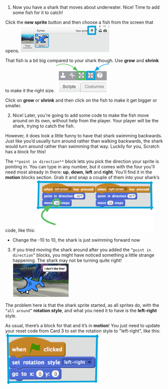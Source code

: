 
1. Now you have a shark that moves about underwater. Nice! Time to add some fish for it to catch!

 Click the **new sprite** button and then choose a fish from the screen that opens. ![](assets/sprites1.png)

 That fish is a bit big compared to your shark though. Use **grow** and **shrink** to make it the right size. ![](assets/sprites2.png)

 Click on **grow** or **shrink** and then click on the fish to make it get bigger or smaller.


2. Nice! Later, you're going to add some code to make the fish move around on its own, without help from the player. Your player will be the shark, trying to catch the fish.

 However, it does look a little funny to have that shark swimming backwards. Just like you’d usually turn around rather than walking backwards, the shark would turn around rather than swimming that way. Luckily for you, Scratch has a block for this!

 The `**point in direction**` block lets you pick the direction your sprite is pointing in. You can type in any number, but it comes with the four you'll need most already in there: **up**, **down**, **left** and **right**. You’ll find it in the **motion** blocks section. Grab it and snap a couple of them into your shark’s code, like this: ![](assets/sprites3.png)

 * Change the -10 to 10, the shark is just swimming forward now


3. If you tried moving the shark around after you added the `“point in direction”` blocks, you might have noticed something a little strange happening. The shark may not be turning quite right! ![](assets/sprites4.png)

 The problem here is that the shark sprite started, as all sprites do, with the `“all around”` **rotation style**, and what you need it to have is the **left-right** style.

 As usual, there’s a block for that and it’s in **motion**! You just need to update your reset code from Card 3 to set the rotation style to "left-right", like this: ![](assets/sprites5.png)
